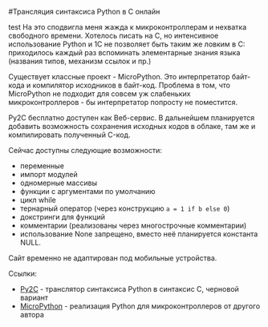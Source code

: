 #Трансляция синтаксиса Python в C онлайн

test
На это сподвигла меня жажда к микроконтроллерам и нехватка свободного времени. Хотелось писать на C, но интенсивное использование Python и 1С не позволяет быть таким же ловким в C: приходилось каждый раз вспоминать элементарные знания языка (названия типов, механизм ссылок и пр.)

Существует классные проект - MicroPython. Это интерпретатор байт-кода и компилятор исходников в байт-код. Проблема в том, что MicroPython не подходит для совсем уж слабеньких микроконтроллеров - бы интерпретатор попросту не поместится.

Py2C бесплатно доступен как Веб-сервис. В дальнейшем планируется добавить возможность сохранения исходных кодов в облаке, там же и компилировать полученный C-код.

Сейчас доступны следующие возможности:
- переменные
- импорт модулей
- одномерные массивы
- функции с аргументами по умолчанию
- цикл while
- тернарный оператор (через конструкцию `a = 1 if b else 0`)
- докстринги для функций
- комментарии (реализованы через многострочные комментарии)
- использование None запрещено, вместо неё планируется константа NULL.

Сайт временно не адаптирован под мобильные устройства.

Ссылки:

- [Py2C](https://py2c.ru) - транслятор синтаксиса Python в синтаксис C, черновой вариант
- [MicroPython](https://micropython.org) - реализация Python для микроконтроллеров от другого автора
